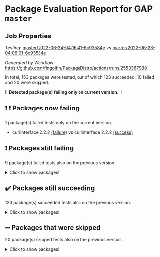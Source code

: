 # Package Evaluation Report for GAP `master`

## Job Properties

*Testing:* [master/2022-06-24-04:16:41-6c93584e](https://github.com/fingolfin/PackageDistro/blob/data/reports/master/2022-06-24-04:16:41-6c93584e) vs [master/2022-06-23-04:06:01-6c93584e](https://github.com/fingolfin/PackageDistro/blob/data/reports/master/2022-06-23-04:06:01-6c93584e)

*Generated by Workflow:* https://github.com/fingolfin/PackageDistro/actions/runs/2553367938

In total, 153 packages were tested, out of which 123 succeeded, 10 failed and 20 were skipped.

:bangbang: **Detected package(s) failing only on current version.** :bangbang:

## :exclamation: :exclamation: Packages now failing

1 package(s) failed tests only on the current version.
- curlinterface 2.2.2 [(failure)](https://github.com/fingolfin/PackageDistro/runs/7035517400?check_suite_focus=true) vs curlinterface 2.2.2 [(success)](https://github.com/fingolfin/PackageDistro/runs/7016502411?check_suite_focus=true)

## :exclamation: Packages still failing

9 package(s) failed tests also on the previous version.
<details><summary>Click to show packages!</summary>

- fining 1.4.1 [(failure)](https://github.com/fingolfin/PackageDistro/runs/7035517967?check_suite_focus=true)
- francy 1.2.4 [(failure)](https://github.com/fingolfin/PackageDistro/runs/7035518198?check_suite_focus=true)
- hap 1.41 [(failure)](https://github.com/fingolfin/PackageDistro/runs/7035518690?check_suite_focus=true)
- normalizinterface 1.3.2 [(failure)](https://github.com/fingolfin/PackageDistro/runs/7035520546?check_suite_focus=true)
- packagemanager 1.2 [(failure)](https://github.com/fingolfin/PackageDistro/runs/7035520847?check_suite_focus=true)
- rcwa 4.6.4 [(failure)](https://github.com/fingolfin/PackageDistro/runs/7035521300?check_suite_focus=true)
- recog 1.3.2 [(failure)](https://github.com/fingolfin/PackageDistro/runs/7035521422?check_suite_focus=true)
- semigroups 4.0.0 [(failure)](https://github.com/fingolfin/PackageDistro/runs/7035521725?check_suite_focus=true)
- ugaly 4.0.2 [(failure)](https://github.com/fingolfin/PackageDistro/runs/7035522435?check_suite_focus=true)
</details>

## :heavy_check_mark: Packages still succeeding

123 package(s) succeeded tests also on the previous version.
<details><summary>Click to show packages!</summary>

- ace 5.4 [(success)](https://github.com/fingolfin/PackageDistro/runs/7035516201?check_suite_focus=true)
- aclib 1.3.2 [(success)](https://github.com/fingolfin/PackageDistro/runs/7035516260?check_suite_focus=true)
- agt 0.2 [(success)](https://github.com/fingolfin/PackageDistro/runs/7035516306?check_suite_focus=true)
- alnuth 3.2.1 [(success)](https://github.com/fingolfin/PackageDistro/runs/7035516341?check_suite_focus=true)
- anupq 3.2.6 [(success)](https://github.com/fingolfin/PackageDistro/runs/7035516381?check_suite_focus=true)
- atlasrep 2.1.2 [(success)](https://github.com/fingolfin/PackageDistro/runs/7035516421?check_suite_focus=true)
- autodoc 2022.03.10 [(success)](https://github.com/fingolfin/PackageDistro/runs/7035516464?check_suite_focus=true)
- automata 1.15 [(success)](https://github.com/fingolfin/PackageDistro/runs/7035516514?check_suite_focus=true)
- automgrp 1.3.2 [(success)](https://github.com/fingolfin/PackageDistro/runs/7035516564?check_suite_focus=true)
- autpgrp 1.10.2 [(success)](https://github.com/fingolfin/PackageDistro/runs/7035516621?check_suite_focus=true)
- cap 2022.06-04 [(success)](https://github.com/fingolfin/PackageDistro/runs/7035516668?check_suite_focus=true)
- caratinterface 2.3.3 [(success)](https://github.com/fingolfin/PackageDistro/runs/7035516714?check_suite_focus=true)
- cddinterface 2020.06.24 [(success)](https://github.com/fingolfin/PackageDistro/runs/7035516802?check_suite_focus=true)
- circle 1.6.5 [(success)](https://github.com/fingolfin/PackageDistro/runs/7035516866?check_suite_focus=true)
- classicpres 1.22 [(success)](https://github.com/fingolfin/PackageDistro/runs/7035516918?check_suite_focus=true)
- cohomolo 1.6.10 [(success)](https://github.com/fingolfin/PackageDistro/runs/7035516965?check_suite_focus=true)
- congruence 1.2.4 [(success)](https://github.com/fingolfin/PackageDistro/runs/7035517004?check_suite_focus=true)
- corelg 1.56 [(success)](https://github.com/fingolfin/PackageDistro/runs/7035517044?check_suite_focus=true)
- crime 1.6 [(success)](https://github.com/fingolfin/PackageDistro/runs/7035517080?check_suite_focus=true)
- crisp 1.4.5 [(success)](https://github.com/fingolfin/PackageDistro/runs/7035517132?check_suite_focus=true)
- crypting 0.10 [(success)](https://github.com/fingolfin/PackageDistro/runs/7035517177?check_suite_focus=true)
- cryst 4.1.24 [(success)](https://github.com/fingolfin/PackageDistro/runs/7035517223?check_suite_focus=true)
- crystcat 1.1.9 [(success)](https://github.com/fingolfin/PackageDistro/runs/7035517281?check_suite_focus=true)
- ctbllib 1.3.4 [(success)](https://github.com/fingolfin/PackageDistro/runs/7035517322?check_suite_focus=true)
- cubefree 1.19 [(success)](https://github.com/fingolfin/PackageDistro/runs/7035517360?check_suite_focus=true)
- cvec 2.7.5 [(success)](https://github.com/fingolfin/PackageDistro/runs/7035517456?check_suite_focus=true)
- datastructures 0.2.7 [(success)](https://github.com/fingolfin/PackageDistro/runs/7035517495?check_suite_focus=true)
- deepthought 1.0.5 [(success)](https://github.com/fingolfin/PackageDistro/runs/7035517539?check_suite_focus=true)
- design 1.7 [(success)](https://github.com/fingolfin/PackageDistro/runs/7035517589?check_suite_focus=true)
- difsets 2.3.1 [(success)](https://github.com/fingolfin/PackageDistro/runs/7035517647?check_suite_focus=true)
- digraphs 1.5.3 [(success)](https://github.com/fingolfin/PackageDistro/runs/7035517708?check_suite_focus=true)
- edim 1.3.5 [(success)](https://github.com/fingolfin/PackageDistro/runs/7035517764?check_suite_focus=true)
- example 4.3.1 [(success)](https://github.com/fingolfin/PackageDistro/runs/7035517818?check_suite_focus=true)
- factint 1.6.3 [(success)](https://github.com/fingolfin/PackageDistro/runs/7035517866?check_suite_focus=true)
- ferret 1.0.7 [(success)](https://github.com/fingolfin/PackageDistro/runs/7035517903?check_suite_focus=true)
- fga 1.4.0 [(success)](https://github.com/fingolfin/PackageDistro/runs/7035517942?check_suite_focus=true)
- float 1.0.3 [(success)](https://github.com/fingolfin/PackageDistro/runs/7035518001?check_suite_focus=true)
- format 1.4.3 [(success)](https://github.com/fingolfin/PackageDistro/runs/7035518033?check_suite_focus=true)
- forms 1.2.7 [(success)](https://github.com/fingolfin/PackageDistro/runs/7035518069?check_suite_focus=true)
- fplsa 1.2.5 [(success)](https://github.com/fingolfin/PackageDistro/runs/7035518126?check_suite_focus=true)
- fr 2.4.8 [(success)](https://github.com/fingolfin/PackageDistro/runs/7035518167?check_suite_focus=true)
- fwtree 1.3 [(success)](https://github.com/fingolfin/PackageDistro/runs/7035518230?check_suite_focus=true)
- gbnp 1.0.5 [(success)](https://github.com/fingolfin/PackageDistro/runs/7035518256?check_suite_focus=true)
- generalizedmorphismsforcap 2022.05-01 [(success)](https://github.com/fingolfin/PackageDistro/runs/7035518298?check_suite_focus=true)
- genss 1.6.6 [(success)](https://github.com/fingolfin/PackageDistro/runs/7035518332?check_suite_focus=true)
- gradedringforhomalg 2022.03-01 [(success)](https://github.com/fingolfin/PackageDistro/runs/7035518372?check_suite_focus=true)
- grape 4.8.5 [(success)](https://github.com/fingolfin/PackageDistro/runs/7035518404?check_suite_focus=true)
- groupoids 1.69 [(success)](https://github.com/fingolfin/PackageDistro/runs/7035518447?check_suite_focus=true)
- grpconst 2.6.2 [(success)](https://github.com/fingolfin/PackageDistro/runs/7035518488?check_suite_focus=true)
- guarana 0.96.3 [(success)](https://github.com/fingolfin/PackageDistro/runs/7035518561?check_suite_focus=true)
- guava 3.16 [(success)](https://github.com/fingolfin/PackageDistro/runs/7035518629?check_suite_focus=true)
- hapcryst 0.1.14 [(success)](https://github.com/fingolfin/PackageDistro/runs/7035518742?check_suite_focus=true)
- hecke 1.5.3 [(success)](https://github.com/fingolfin/PackageDistro/runs/7035518831?check_suite_focus=true)
- help 3.5 [(success)](https://github.com/fingolfin/PackageDistro/runs/7035518893?check_suite_focus=true)
- idrel 2.44 [(success)](https://github.com/fingolfin/PackageDistro/runs/7035518944?check_suite_focus=true)
- images 1.3.1 [(success)](https://github.com/fingolfin/PackageDistro/runs/7035519005?check_suite_focus=true)
- intpic 0.3.0 [(success)](https://github.com/fingolfin/PackageDistro/runs/7035519094?check_suite_focus=true)
- io 4.7.2 [(success)](https://github.com/fingolfin/PackageDistro/runs/7035519230?check_suite_focus=true)
- irredsol 1.4.3 [(success)](https://github.com/fingolfin/PackageDistro/runs/7035519322?check_suite_focus=true)
- json 2.1.0 [(success)](https://github.com/fingolfin/PackageDistro/runs/7035519435?check_suite_focus=true)
- jupyterkernel 1.4.1 [(success)](https://github.com/fingolfin/PackageDistro/runs/7035519515?check_suite_focus=true)
- jupyterviz 1.5.1 [(success)](https://github.com/fingolfin/PackageDistro/runs/7035519620?check_suite_focus=true)
- kan 1.34 [(success)](https://github.com/fingolfin/PackageDistro/runs/7035519676?check_suite_focus=true)
- kbmag 1.5.9 [(success)](https://github.com/fingolfin/PackageDistro/runs/7035519714?check_suite_focus=true)
- laguna 3.9.5 [(success)](https://github.com/fingolfin/PackageDistro/runs/7035519768?check_suite_focus=true)
- liealgdb 2.2.1 [(success)](https://github.com/fingolfin/PackageDistro/runs/7035519798?check_suite_focus=true)
- liepring 2.6 [(success)](https://github.com/fingolfin/PackageDistro/runs/7035519858?check_suite_focus=true)
- liering 2.4.2 [(success)](https://github.com/fingolfin/PackageDistro/runs/7035519891?check_suite_focus=true)
- linearalgebraforcap 2022.06-02 [(success)](https://github.com/fingolfin/PackageDistro/runs/7035519944?check_suite_focus=true)
- loops 3.4.1 [(success)](https://github.com/fingolfin/PackageDistro/runs/7035520014?check_suite_focus=true)
- lpres 1.0.3 [(success)](https://github.com/fingolfin/PackageDistro/runs/7035520052?check_suite_focus=true)
- majoranaalgebras 1.4 [(success)](https://github.com/fingolfin/PackageDistro/runs/7035520124?check_suite_focus=true)
- mapclass 1.4.5 [(success)](https://github.com/fingolfin/PackageDistro/runs/7035520176?check_suite_focus=true)
- matgrp 0.64 [(success)](https://github.com/fingolfin/PackageDistro/runs/7035520222?check_suite_focus=true)
- modisom 2.5.2 [(success)](https://github.com/fingolfin/PackageDistro/runs/7035520292?check_suite_focus=true)
- modulepresentationsforcap 2022.05-03 [(success)](https://github.com/fingolfin/PackageDistro/runs/7035520326?check_suite_focus=true)
- monoidalcategories 2022.06-06 [(success)](https://github.com/fingolfin/PackageDistro/runs/7035520372?check_suite_focus=true)
- nconvex 2020.11-04 [(success)](https://github.com/fingolfin/PackageDistro/runs/7035520408?check_suite_focus=true)
- nilmat 1.4.1 [(success)](https://github.com/fingolfin/PackageDistro/runs/7035520458?check_suite_focus=true)
- nock 1.5 [(success)](https://github.com/fingolfin/PackageDistro/runs/7035520493?check_suite_focus=true)
- nq 2.5.8 [(success)](https://github.com/fingolfin/PackageDistro/runs/7035520594?check_suite_focus=true)
- numericalsgps 1.3.0 [(success)](https://github.com/fingolfin/PackageDistro/runs/7035520653?check_suite_focus=true)
- openmath 11.5.1 [(success)](https://github.com/fingolfin/PackageDistro/runs/7035520712?check_suite_focus=true)
- orb 4.8.4 [(success)](https://github.com/fingolfin/PackageDistro/runs/7035520788?check_suite_focus=true)
- patternclass 2.4.2 [(success)](https://github.com/fingolfin/PackageDistro/runs/7035520921?check_suite_focus=true)
- permut 2.0.4 [(success)](https://github.com/fingolfin/PackageDistro/runs/7035520987?check_suite_focus=true)
- polenta 1.3.10 [(success)](https://github.com/fingolfin/PackageDistro/runs/7035521037?check_suite_focus=true)
- polymaking 0.8.6 [(success)](https://github.com/fingolfin/PackageDistro/runs/7035521072?check_suite_focus=true)
- primgrp 3.4.2 [(success)](https://github.com/fingolfin/PackageDistro/runs/7035521104?check_suite_focus=true)
- profiling 2.5.0 [(success)](https://github.com/fingolfin/PackageDistro/runs/7035521136?check_suite_focus=true)
- qpa 1.33 [(success)](https://github.com/fingolfin/PackageDistro/runs/7035521180?check_suite_focus=true)
- quagroup 1.8.3 [(success)](https://github.com/fingolfin/PackageDistro/runs/7035521224?check_suite_focus=true)
- radiroot 2.9 [(success)](https://github.com/fingolfin/PackageDistro/runs/7035521259?check_suite_focus=true)
- rds 1.8 [(success)](https://github.com/fingolfin/PackageDistro/runs/7035521365?check_suite_focus=true)
- repndecomp 1.2.1 [(success)](https://github.com/fingolfin/PackageDistro/runs/7035521504?check_suite_focus=true)
- repsn 3.1.0 [(success)](https://github.com/fingolfin/PackageDistro/runs/7035521552?check_suite_focus=true)
- resclasses 4.7.2 [(success)](https://github.com/fingolfin/PackageDistro/runs/7035521635?check_suite_focus=true)
- scscp 2.3.1 [(success)](https://github.com/fingolfin/PackageDistro/runs/7035521677?check_suite_focus=true)
- sglppow 2.2 [(success)](https://github.com/fingolfin/PackageDistro/runs/7035521770?check_suite_focus=true)
- sgpviz 0.999.5 [(success)](https://github.com/fingolfin/PackageDistro/runs/7035521812?check_suite_focus=true)
- simpcomp 2.1.14 [(success)](https://github.com/fingolfin/PackageDistro/runs/7035521839?check_suite_focus=true)
- singular 2020.12.18 [(success)](https://github.com/fingolfin/PackageDistro/runs/7035521880?check_suite_focus=true)
- sla 1.5.3 [(success)](https://github.com/fingolfin/PackageDistro/runs/7035521913?check_suite_focus=true)
- smallgrp 1.5 [(success)](https://github.com/fingolfin/PackageDistro/runs/7035521953?check_suite_focus=true)
- smallsemi 0.6.13 [(success)](https://github.com/fingolfin/PackageDistro/runs/7035521982?check_suite_focus=true)
- sonata 2.9.4 [(success)](https://github.com/fingolfin/PackageDistro/runs/7035522031?check_suite_focus=true)
- sophus 1.25 [(success)](https://github.com/fingolfin/PackageDistro/runs/7035522073?check_suite_focus=true)
- spinsym 1.5.2 [(success)](https://github.com/fingolfin/PackageDistro/runs/7035522116?check_suite_focus=true)
- symbcompcc 1.3.2 [(success)](https://github.com/fingolfin/PackageDistro/runs/7035522156?check_suite_focus=true)
- thelma 1.3 [(success)](https://github.com/fingolfin/PackageDistro/runs/7035522212?check_suite_focus=true)
- tomlib 1.2.9 [(success)](https://github.com/fingolfin/PackageDistro/runs/7035522280?check_suite_focus=true)
- toric 1.9.5 [(success)](https://github.com/fingolfin/PackageDistro/runs/7035522333?check_suite_focus=true)
- transgrp 3.6.2 [(success)](https://github.com/fingolfin/PackageDistro/runs/7035522381?check_suite_focus=true)
- unipot 1.5 [(success)](https://github.com/fingolfin/PackageDistro/runs/7035522497?check_suite_focus=true)
- unitlib 4.1.0 [(success)](https://github.com/fingolfin/PackageDistro/runs/7035522563?check_suite_focus=true)
- utils 0.72 [(success)](https://github.com/fingolfin/PackageDistro/runs/7035522631?check_suite_focus=true)
- uuid 0.7 [(success)](https://github.com/fingolfin/PackageDistro/runs/7035522702?check_suite_focus=true)
- walrus 0.9991 [(success)](https://github.com/fingolfin/PackageDistro/runs/7035522758?check_suite_focus=true)
- wedderga 4.10.2 [(success)](https://github.com/fingolfin/PackageDistro/runs/7035522819?check_suite_focus=true)
- xmod 2.88 [(success)](https://github.com/fingolfin/PackageDistro/runs/7035522874?check_suite_focus=true)
- xmodalg 1.22 [(success)](https://github.com/fingolfin/PackageDistro/runs/7035522925?check_suite_focus=true)
- yangbaxter 0.10.0 [(success)](https://github.com/fingolfin/PackageDistro/runs/7035522981?check_suite_focus=true)
- zeromqinterface 0.13 [(success)](https://github.com/fingolfin/PackageDistro/runs/7035523038?check_suite_focus=true)
</details>

## :heavy_minus_sign: Packages that were skipped

20 package(s) skipped tests also on the previous version.
<details><summary>Click to show packages!</summary>

- 4ti2interface 2022.03-01 [(skipped)](https://github.com/fingolfin/PackageDistro/runs/7035448179?check_suite_focus=true)
- browse 1.8.14 [(skipped)](https://github.com/fingolfin/PackageDistro/runs/7035448179?check_suite_focus=true)
- examplesforhomalg 2022.03-01 [(skipped)](https://github.com/fingolfin/PackageDistro/runs/7035448179?check_suite_focus=true)
- gapdoc 1.6.5 [(skipped)](https://github.com/fingolfin/PackageDistro/runs/7035448179?check_suite_focus=true)
- gauss 2022.03-01 [(skipped)](https://github.com/fingolfin/PackageDistro/runs/7035448179?check_suite_focus=true)
- gaussforhomalg 2022.03-01 [(skipped)](https://github.com/fingolfin/PackageDistro/runs/7035448179?check_suite_focus=true)
- gradedmodules 2022.03-01 [(skipped)](https://github.com/fingolfin/PackageDistro/runs/7035448179?check_suite_focus=true)
- homalg 2022.03-01 [(skipped)](https://github.com/fingolfin/PackageDistro/runs/7035448179?check_suite_focus=true)
- homalgtocas 2022.03-01 [(skipped)](https://github.com/fingolfin/PackageDistro/runs/7035448179?check_suite_focus=true)
- io_forhomalg 2022.03-01 [(skipped)](https://github.com/fingolfin/PackageDistro/runs/7035448179?check_suite_focus=true)
- itc 1.5.1 [(skipped)](https://github.com/fingolfin/PackageDistro/runs/7035448179?check_suite_focus=true)
- localizeringforhomalg 2022.03-01 [(skipped)](https://github.com/fingolfin/PackageDistro/runs/7035448179?check_suite_focus=true)
- matricesforhomalg 2022.04-01 [(skipped)](https://github.com/fingolfin/PackageDistro/runs/7035448179?check_suite_focus=true)
- modules 2022.03-01 [(skipped)](https://github.com/fingolfin/PackageDistro/runs/7035448179?check_suite_focus=true)
- polycyclic 2.16 [(skipped)](https://github.com/fingolfin/PackageDistro/runs/7035448179?check_suite_focus=true)
- ringsforhomalg 2022.04-01 [(skipped)](https://github.com/fingolfin/PackageDistro/runs/7035448179?check_suite_focus=true)
- sco 2022.03-01 [(skipped)](https://github.com/fingolfin/PackageDistro/runs/7035448179?check_suite_focus=true)
- toolsforhomalg 2022.05-01 [(skipped)](https://github.com/fingolfin/PackageDistro/runs/7035448179?check_suite_focus=true)
- toricvarieties 2022.03.23 [(skipped)](https://github.com/fingolfin/PackageDistro/runs/7035448179?check_suite_focus=true)
- xgap 4.31 [(skipped)](https://github.com/fingolfin/PackageDistro/runs/7035448179?check_suite_focus=true)
</details>

